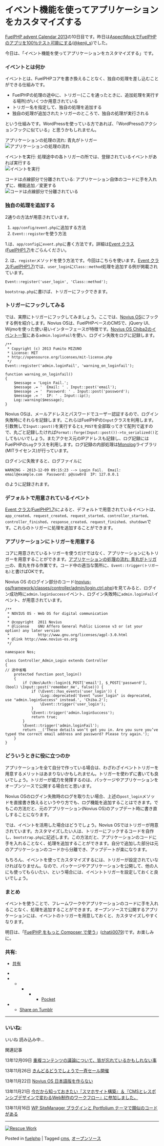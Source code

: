 イベント機能を使ってアプリケーションをカスタマイズする
======================================================

[FuelPHP advent Calendar 2013](http://atnd.org/events/45096)の10日目です。昨日は[AspectMockでFuelPHPのアプリを100％テスト可能にする](http://blog.a-way-out.net/blog/2013/12/09/fuelphp-aspectmock/)([@kenji\_s](https://twitter.com/kenji_s))でした。

今日は、「イベント機能を使ってアプリケーションをカスタマイズする」です。

### イベントとは何か

イベントとは、FuelPHPコアを書き換えることなく、独自の処理を差し込むことができる仕組みです。

-   FuelPHPの処理の途中に、トリガー(ここを通ったときに、追加処理を実行する場所)がいくつか用意されている
-   トリガー名を指定して、独自の処理を追加する
-   独自の処理が追加されたトリガーのところで、独自の処理が実行される

という仕組みです。WordPressを使っている方であれば、「WordPressのアクションフックに似ている」と思うかもしれません。

アプリケーションの処理の流れ: 青丸がトリガー\
 ![アプリケーションの処理の流れ](http://i0.wp.com/ounziw.com/wp-content/uploads/2013/12/fuelphp_event1.png?resize=460%2C180)

イベントを実行: 処理途中の各トリガーの所では、登録されているイベントがあれば実行する\
 ![イベントを実行](http://i1.wp.com/ounziw.com/wp-content/uploads/2013/12/fuelphp_event2.png?resize=460%2C200)

コードは点線部分で分離されている: アプリケーション自体のコードに手を入れずに、機能追加／変更する\
 ![コードは点線部分で分離されている](http://i0.wp.com/ounziw.com/wp-content/uploads/2013/12/fuelphp_event3.png?resize=460%2C200)

### 独自の処理を追加する

2通りの方法が用意されています。

1.  `app/config/event.php`に追加する方法
2.  `Event::register`を使う方法

1.は、`app/config`に`event.php`に書く方法です。詳細は[Event クラス(FuelPHP1.7)](http://fuelphp.jp/docs/1.7/classes/event.html)をごらんください。

​2. は、`register`メソッドを使う方法です。今回はこちらを使います。[Event クラス(FuelPHP1.7)](http://fuelphp.jp/docs/1.7/classes/event.html)では、`user_login`に`Class::method`処理を追加する例が掲載されています。

~~~~ {.brush: .php; .title: .; .notranslate title=""}
Event::register('user_login', 'Class::method');
~~~~

`bootstrap.php`に書けば、トリガーにフックできます。

### トリガーにフックしてみる

では、実際にトリガーにフックしてみましょう。ここでは、[Novius OS](http://novius-os.jp/)にフックする例を紹介します。Novius OSは、FuelPHPベースのCMSで、jQuery UI、Wijmoを使った使い易いインターフェースが特徴です。[Novius OS Chiba2のイベント一覧](http://docs-api.novius-os.org/en/chiba.2/php/events.html)にある`admin.loginFail`を使い、ログイン失敗をログに記録します。

~~~~ {.brush: .php; .title: .; .notranslate title=""}
/**
 * Copyright (c) 2013 Fumito MIZUNO
 * License: MIT 
 * http://opensource.org/licenses/mit-license.php
 */
Event::register('admin.loginFail', 'warning_on_loginfail');

function warning_on_loginfail()
{
    $message = 'Login Fail.';
    $message .= '  Email: ' . Input::post('email');
    $message .= '  Password: ' . Input::post('password');
    $message .= '  IP: ' . Input::ip();
    Log::warning($message);
}
~~~~

Novius OSは、メールアドレスとパスワードでユーザー認証するので、ログイン失敗時にそれらを記録します。これらはFuelPHPの`Input`クラスを利用します。引数無しで`Input::post()`を実行すると`$_POST`を全部取ってきて配列で返すので、丸ごと記録したければ`Format::forge(Input::post())->to_serialized()`としてもいいでしょう。またアクセス元のIPアドレスも記録し、ログ記録にはFuelPHPの`Log`クラスを利用します。ログ記録の内部処理は[Monolog](https://github.com/Seldaek/monolog)ライブラリ(MITライセンス)が行っています。

ログインに失敗すると、ログファイルに

`WARNING - 2013-12-09 09:15:23 --> Login Fail.  Email: email@example.com  Password: p@ssw0rd  IP: 127.0.0.1`

のように記録されます。

### デフォルトで用意されているイベント

[Event クラス(FuelPHP1.7)](http://fuelphp.jp/docs/1.7/classes/event.html)によると、デフォルトで用意されているイベントは、`app_created`、`request_created`、`request_started`、`controller_started`、`controller_finished`、`response_created`、`request_finished`、`shutdown`です。これらのトリガーに処理を追加することができます。

### アプリケーションにトリガーを用意する

コアに用意されているトリガーを使うだけではなく、アプリケーションにもトリガーを用意することができます。[アプリケーションの処理の流れ: 青丸がトリガー](#trigger)の、青丸を作る作業です。コード中の適当な箇所に、`Event::trigger(トリガー名)`と書けばOKです。

Novius OS のログイン部分のコード([novius-os/framework/classes/controller/admin/login.ctrl.php](https://github.com/novius-os/core/blob/master/chiba2/framework/classes/controller/admin/login.ctrl.php))を見てみると、ログイン成功時に`admin.loginSuccess`イベント、ログイン失敗時に`admin.loginFail`イベント、が用意されています。

~~~~ {.brush: .php; .title: .; .notranslate title=""}
/**
 * NOVIUS OS - Web OS for digital communication
 *
 * @copyright  2011 Novius
 * @license    GNU Affero General Public License v3 or (at your option) any later version
 *             http://www.gnu.org/licenses/agpl-3.0.html
 * @link http://www.novius-os.org
 */

namespace Nos;

class Controller_Admin_Login extends Controller
{
// 途中省略
    protected function post_login()
    {
        if (\Nos\Auth::login($_POST['email'], $_POST['password'], (bool) \Input::post('remember_me', false))) {
            if (\Event::has_events('user_login')) {
                \Log::deprecated('Event "user_login" is deprecated, use "admin.loginSuccess" instead.', 'Chiba.2');
                \Event::trigger('user_login');
            }
            \Event::trigger('admin.loginSuccess');
            return true;
        }
        \Event::trigger('admin.loginFail');
        return __('These details won’t get you in. Are you sure you’ve typed the correct email address and password? Please try again.');
    }
}
~~~~

### どういうときに役に立つのか

アプリケーションを全て自分で作っている場合は、わざわざイベントトリガーを用意するメリットはあまりないかもしれません。トリガーを使わずに書いても良いでしょう。トリガーが威力を発揮するのは、パッケージやアプリケーションをオープンソースで公開する場合だと思います。

Novius OSのログイン失敗時のログを取りたい場合、上述の`post_login`メソッドを直接書き換えるというやり方でも、ログ機能を追加することはできます。でもこの方法だと、元のアプリケーション(Novius OS)のアップデート時に書き直しすることになります。

では、イベントを活用した場合はどうでしょう。Novius OSではトリガーが用意されています。カスタマイズしたい人は、トリガーにフックするコードを自作し、`bootstrap.php`に記述します。この方法だと、アプリケーションのコードに手を入れることなく、処理を追加することができます。自分で追加した部分は元のアプリケーションのコードから分離でき、アップデートが楽になります。

もちろん、イベントを使ってカスタマイズするには、トリガーが設定されていなければなりません。なので、パッケージやアプリケーションを公開して、他の人にも使ってもらいたい、という場合には、イベントトリガーを設定しておくと良いでしょう。

### まとめ

イベントを使うことで、フレームワークやアプリケーションのコードに手を入れることなく、処理を追加することができます。オープンソースで公開するアプリケーションには、イベントのトリガーを用意しておくと、カスタマイズしやすくなります。

明日は、「[FuelPHP をもっと Composer で使う](http://chatii.net/articles/php/2013/12/fuelphp-composer.html)」([chatii0079](https://twitter.com/chatii0079))です。お楽しみに。

### 共有:

-   [共有](#)
-   

-   -   -   -   -   [Pocket](https://getpocket.com/save)
-   -   [Share on Tumblr](http://www.tumblr.com/share/link/?url=http%3A%2F%2Founziw.com%2F2013%2F12%2F10%2Fevent-application%2F&name=%E3%82%A4%E3%83%99%E3%83%B3%E3%83%88%E6%A9%9F%E8%83%BD%E3%82%92%E4%BD%BF%E3%81%A3%E3%81%A6%E3%82%A2%E3%83%97%E3%83%AA%E3%82%B1%E3%83%BC%E3%82%B7%E3%83%A7%E3%83%B3%E3%82%92%E3%82%AB%E3%82%B9%E3%82%BF%E3%83%9E%E3%82%A4%E3%82%BA%E3%81%99%E3%82%8B "Share on Tumblr")
-   -   -   

### いいね:

いいね 読み込み中...

関連記事

13年12月09日 [重複コンテンツの議論について、皆が忘れているかもしれない事](http://ounziw.com/2013/12/09/duplicated/)

13年11月26日 [きんどるどうでしょうで一斉セール開催](http://ounziw.com/2013/11/26/kindou-info/)

13年11月22日 [Novius OS 日本語版を作らない](http://ounziw.com/2013/11/22/novius-os-japanese/)

13年11月21日 [今だから知っておきたい『スマホサイト構築』＆『CMSとレスポンシブデザインで変わるWeb制作のワークフロー』に参加しました。](http://ounziw.com/2013/11/21/smartphone-cms/)

13年11月16日 [WP SiteManager プラグインと Portfolium テーマで類似のコードがある](http://ounziw.com/2013/11/16/wp-sitemanager-portfolium/)

* * * * *

[![Rescue Work](http://php-web.net/images/bnr_ad_46860.jpg)](http://www.rescuework.jp/service.html)

Posted in [fuelphp](http://ounziw.com/category/fuel/) | Tagged [cms](http://ounziw.com/tag/cms/), [オープンソース](http://ounziw.com/tag/%e3%82%aa%e3%83%bc%e3%83%97%e3%83%b3%e3%82%bd%e3%83%bc%e3%82%b9/)
